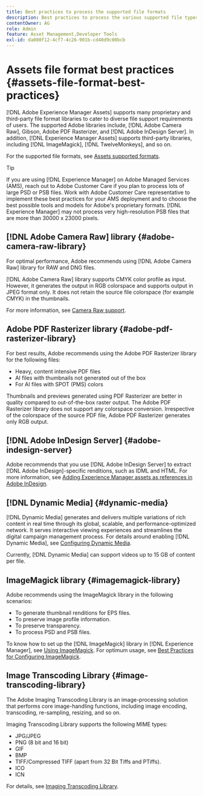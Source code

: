 ```yaml
---
title: Best practices to process the supported file formats
description: Best practices to process the various supported file types using [!DNL Experience Manager Assets].
contentOwner: AG
role: Admin
feature: Asset Management,Developer Tools
exl-id: da080f12-4cf7-4c26-901b-cd40d9c00bcb
---
```

# Assets file format best practices {#assets-file-format-best-practices}

[!DNL Adobe Experience Manager Assets] supports many proprietary and third-party file format libraries to cater to diverse file support requirements of users. The supported Adobe libraries include, [!DNL Adobe Camera Raw], Gibson, Adobe PDF Rasterizer, and [!DNL Adobe InDesign Server]. In addition, [!DNL Experience Manager Assets] supports third-party libraries, including [!DNL ImageMagick], [!DNL TwelveMonkeys], and so on.

For the supported file formats, see [Assets supported formats](/help/assets/assets-formats.md).

>[!TIP]
>
>If you are using [!DNL Experience Manager] on Adobe Managed Services (AMS), reach out to Adobe Customer Care if you plan to process lots of large PSD or PSB files. Work with Adobe Customer Care representative to implement these best practices for your AMS deployment and to choose the best possible tools and models for Adobe's proprietary formats. [!DNL Experience Manager] may not process very high-resolution PSB files that are more than 30000 x 23000 pixels.

## [!DNL Adobe Camera Raw] library {#adobe-camera-raw-library}

For optimal performance, Adobe recommends using [!DNL Adobe Camera Raw] library for RAW and DNG files.

[!DNL Adobe Camera Raw] library supports CMYK color profile as input. However, it generates the output in RGB colorspace and supports output in JPEG format only. It does not retain the source file colorspace (for example CMYK) in the thumbnails.

For more information, see [Camera Raw support](/help/assets/camera-raw.md).

## Adobe PDF Rasterizer library {#adobe-pdf-rasterizer-library}

For best results, Adobe recommends using the Adobe PDF Rasterizer library for the following files:

* Heavy, content intensive PDF files
* AI files with thumbnails not generated out of the box
* For AI files with SPOT (PMS) colors

Thumbnails and previews generated using PDF Rasterizer are better in quality compared to out-of-the-box raster output. The Adobe PDF Rasterizer library does not support any colorspace conversion. Irrespective of the colorspace of the source PDF file, Adobe PDF Rasterizer generates only RGB output.

## [!DNL Adobe InDesign Server] {#adobe-indesign-server}

Adobe recommends that you use [!DNL Adobe InDesign Server] to extract [!DNL Adobe InDesign]-specific renditions, such as IDML and HTML. For more information, see [Adding Experience Manager assets as references in Adobe InDesign](/help/assets/managing-linked-subassets.md#refai).

## [!DNL Dynamic Media] {#dynamic-media}

[!DNL Dynamic Media] generates and delivers multiple variations of rich content in real time through its global, scalable, and performance-optimized network. It serves interactive viewing experiences and streamlines the digital campaign management process. For details around enabling [!DNL Dynamic Media], see [Configuring Dynamic Media](/help/assets/config-dynamic.md).

Currently, [!DNL Dynamic Media] can support videos up to 15 GB of content per file.

## ImageMagick library {#imagemagick-library}

Adobe recommends using the ImageMagick library in the following scenarios:

* To generate thumbnail renditions for EPS files.
* To preserve image profile information.
* To preserve transparency.
* To process PSD and PSB files.

To know how to set up the [!DNL ImageMagick] library in [!DNL Experience Manager], see [Using ImageMagick](/help/assets/media-handlers.md#an-example-using-imagemagick). For optimum usage, see [Best Practices for Configuring ImageMagick](/help/assets/best-practices-for-imagemagick.md).

## Image Transcoding Library {#image-transcoding-library}

The Adobe Imaging Transcoding Library is an image-processing solution that performs core image-handling functions, including image encoding, transcoding, re-sampling, resizing, and so on.

Imaging Transcoding Library supports the following MIME types:

* JPG/JPEG
* PNG (8 bit and 16 bit)
* GIF
* BMP
* TIFF/Compressed TIFF (apart from 32 Bit Tiffs and PTiffs).
* ICO
* ICN

For details, see [Imaging Transcoding Library](/help/assets/imaging-transcoding-library.md).
